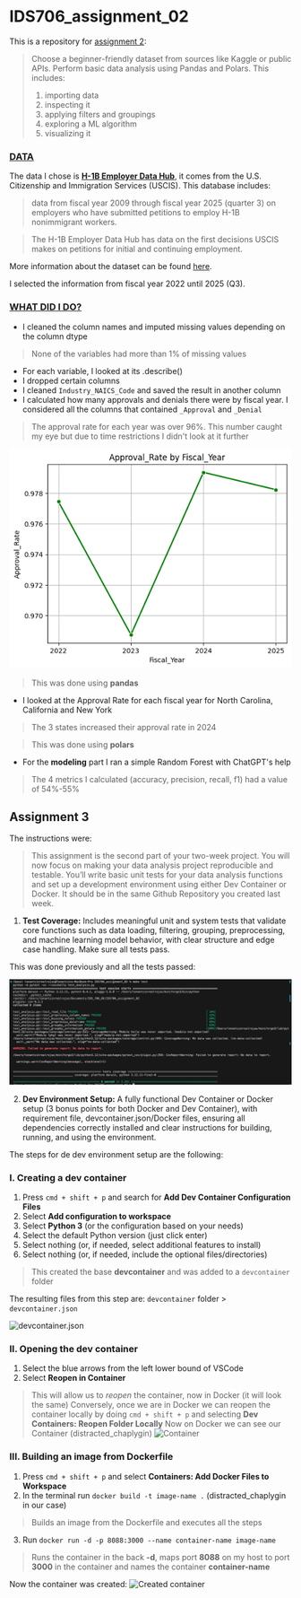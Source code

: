 # IDS706_assignment_02
This is a repository for [assignment 2](https://canvas.duke.edu/courses/60978/assignments/282604):

> Choose a beginner-friendly dataset from sources like Kaggle or public APIs. Perform basic data analysis using Pandas and Polars. This includes:
> 1. importing data
> 2. inspecting it
> 3. applying filters and groupings
> 4. exploring a ML algorithm
> 5. visualizing it

### <ins>DATA</ins>

The data I chose is [**H-1B Employer Data Hub**](https://www.uscis.gov/tools/reports-and-studies/h-1b-employer-data-hub?utm_source=chatgpt.com), it comes from the U.S. Citizenship and Immigration Services (USCIS). This database includes:

> data from fiscal year 2009 through fiscal year 2025 (quarter 3) on employers who have submitted petitions to employ H-1B nonimmigrant workers.

> The H-1B Employer Data Hub has data on the first decisions USCIS makes on petitions for initial and continuing employment.

More information about the dataset can be found [here](https://www.uscis.gov/tools/reports-and-studies/h-1b-employer-data-hub/understanding-our-h-1b-employer-data-hub).

 I selected the information from fiscal year 2022 until 2025 (Q3).


### <ins>WHAT DID I DO?</ins>
- I cleaned the column names and imputed missing values depending on the column dtype 
> None of the variables had more than 1% of missing values
- For each variable, I looked at its .describe()
- I dropped certain columns
- I cleaned `Industry_NAICS_Code` and saved the result in another column
- I calculated how many approvals and denials there were by fiscal year. I considered all the columns that contained `_Approval` and `_Denial`
> The approval rate for each year was over 96%. This number caught my eye but due to time restrictions I didn't look at it further


![Approval Rate by Fiscal Year](img/lineplot_rate_Approval_Rate.png)

> This was done using **pandas**
- I looked at the Approval Rate for each fiscal year for North Carolina, California and New York
> The 3 states increased their approval rate in 2024

> This was done using **polars**
- For the **modeling** part I ran a simple Random Forest with ChatGPT's help
> The 4 metrics I calculated (accuracy, precision, recall, f1) had a value of 54%-55%

## Assignment 3
The instructions were:
> This assignment is the second part of your two-week project. You will now focus on making your data analysis project reproducible and testable. You’ll write basic unit tests for your data analysis functions and set up a development environment using either Dev Container or Docker. It should be in the same Github Repository you created last week.

1. **Test Coverage:** Includes meaningful unit and system tests that validate core functions such as data loading, filtering, grouping, preprocessing, and machine learning model behavior, with clear structure and edge case handling. Make sure all tests pass.


This was done previously and all the tests passed:

![Passed tests!](img/passed_tests.png)


2. **Dev Environment Setup:** A fully functional Dev Container or Docker setup (3 bonus points for both Docker and Dev Container), with requirement file, devcontainer.json/Docker files, ensuring all dependencies correctly installed and clear instructions for building, running, and using the environment.

The steps for de dev environment setup are the following:

### I. Creating a dev container
1. Press `cmd + shift + p` and search for **Add Dev Container Configuration Files**
2. Select **Add configuration to workspace**
3. Select **Python 3** (or the configuration based on your needs)
4. Select the default Python version (just click enter)
5. Select nothing (or, if needed, select additional features to install)
6. Select nothing (or, if needed, include the optional files/directories)
> This created the base **devcontainer** and was added to a `devcontainer` folder

The resulting files from this step are: `devcontainer` folder > `devcontainer.json`

![devcontainer.json](devcontainer_json.png)

### II. Opening the dev container
1. Select the blue arrows from the left lower bound of VSCode
2. Select **Reopen in Container**
> This will allow us to *reopen* the container, now in Docker (it will look the same)
> Conversely, once we are in Docker we can reopen the container locally by doing `cmd + shift + p` and selecting **Dev Containers: Reopen Folder Locally**
Now on Docker we can see our Container (distracted_chaplygin)
![Container](container_docker.png)

### III. Building an image from Dockerfile
1. Press `cmd + shift + p` and select **Containers: Add Docker Files to Workspace**
2. In the terminal run `docker build -t image-name .` (distracted_chaplygin in our case)
> Builds an image from the Dockerfile and executes all the steps
3. Run `docker run -d -p 8088:3000 --name container-name image-name`
> Runs the container in the back **-d**, maps port **8088** on my host to port **3000** in the container and names the container **container-name**

Now the container was created:
![Created container](container_created.png)